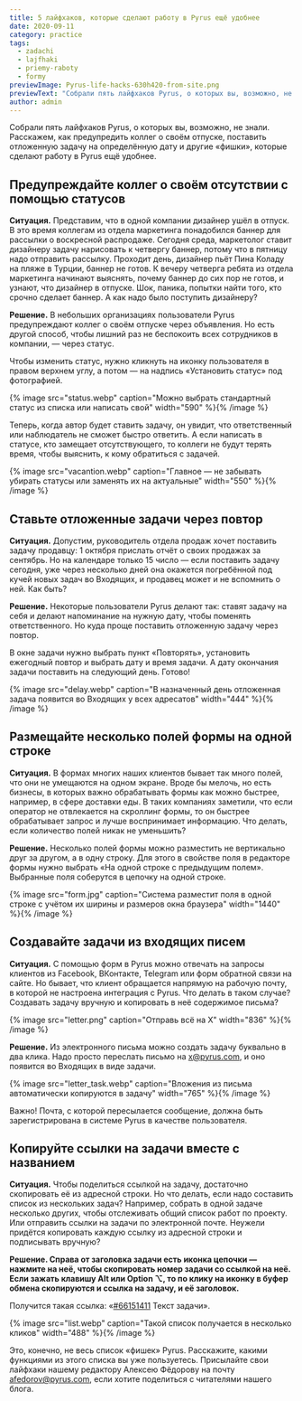 ```yaml
---
title: 5 лайфхаков, которые сделают работу в Pyrus ещё удобнее
date: 2020-09-11
category: practice
tags:
  - zadachi
  - lajfhaki
  - priemy-raboty
  - formy
previewImage: Pyrus-life-hacks-630h420-from-site.png
previewText: "Собрали пять лайфхаков Pyrus, о которых вы, возможно, не знали. Расскажем, как предупредить коллег о своём отпуске, поставить отложенную задачу на определённую дату и другие «фишки», которые сделают работу в Pyrus ещё удобнее."
author: admin
---
```

Собрали пять лайфхаков Pyrus, о которых вы, возможно, не знали. Расскажем, как предупредить коллег о своём отпуске, поставить отложенную задачу на определённую дату и другие «фишки», которые сделают работу в Pyrus ещё удобнее.

## **Предупреждайте коллег о своём отсутствии с помощью статусов**

**Ситуация.** Представим, что в одной компании дизайнер ушёл в отпуск. В это время коллегам из отдела маркетинга понадобился баннер для рассылки о воскресной распродаже. Сегодня среда, маркетолог ставит дизайнеру задачу нарисовать к четвергу баннер, потому что в пятницу надо отправить рассылку. Проходит день, дизайнер пьёт Пина Коладу на пляже в Турции, баннер не готов. К вечеру четверга ребята из отдела маркетинга начинают выяснять, почему баннер до сих пор не готов, и узнают, что дизайнер в отпуске. Шок, паника, попытки найти того, кто срочно сделает баннер. А как надо было поступить дизайнеру?

**Решение.** В небольших организациях пользователи Pyrus предупреждают коллег о своём отпуске через объявления. Но есть другой способ, чтобы лишний раз не беспокоить всех сотрудников в компании, — через статус.

Чтобы изменить статус, нужно кликнуть на иконку пользователя в правом верхнем углу, а потом — на надпись «Установить статус» под фотографией.

{% image src="status.webp" caption="Можно выбрать стандартный статус из списка или написать свой" width="590" %}{% /image %}

Теперь, когда автор будет ставить задачу, он увидит, что ответственный или наблюдатель не сможет быстро ответить. А если написать в статусе, кто замещает отсутствующего, то коллеги не будут терять время, чтобы выяснить, к кому обратиться с задачей.

{% image src="vacantion.webp" caption="Главное — не забывать убирать статусы или заменять их на актуальные" width="550" %}{% /image %}

## **Ставьте отложенные задачи через повтор**

**Ситуация.** Допустим, руководитель отдела продаж хочет поставить задачу продавцу: 1 октября прислать отчёт о своих продажах за сентябрь. Но на календаре только 15 число — если поставить задачу сегодня, уже через несколько дней она окажется погребённой под кучей новых задач во Входящих, и продавец может и не вспомнить о ней. Как быть? 

**Решение.** Некоторые пользователи Pyrus делают так: ставят задачу на себя и делают напоминание на нужную дату, чтобы поменять ответственного. Но куда проще поставить отложенную задачу через повтор.

В окне задачи нужно выбрать пункт «Повторять», установить ежегодный повтор и выбрать дату и время задачи. А дату окончания задачи поставить на следующий день. Готово!

{% image src="delay.webp" caption="В назначенный день отложенная задача появится во Входящих у всех адресатов" width="444" %}{% /image %}

## **Размещайте несколько полей формы на одной строке**

**Ситуация.** В формах многих наших клиентов бывает так много полей, что они не умещаются на одном экране. Вроде бы мелочь, но есть бизнесы, в которых важно обрабатывать формы как можно быстрее, например, в сфере доставки еды. В таких компаниях заметили, что если оператор не отвлекается на скроллинг формы, то он быстрее обрабатывает запрос и лучше воспринимает информацию. Что делать, если количество полей никак не уменьшить?

**Решение.** Несколько полей формы можно разместить не вертикально друг за другом, а в одну строку. Для этого в свойстве поля в редакторе формы нужно выбрать «На одной строке с предыдущим полем». Выбранные поля соберутся в цепочку на одной строке.

{% image src="form.jpg" caption="Система разместит поля в одной строке с учётом их ширины и размеров окна браузера" width="1440" %}{% /image %}

## **Создавайте задачи из входящих писем**

**Ситуация.** С помощью форм в Pyrus можно отвечать на запросы клиентов из Facebook, ВКонтакте, Telegram или форм обратной связи на сайте. Но бывает, что клиент обращается напрямую на рабочую почту, в которой не настроена интеграция с Pyrus. Что делать в таком случае? Создавать задачу вручную и копировать в неё содержимое письма?

{% image src="letter.png" caption="Отправь всё на Х" width="836" %}{% /image %}

**Решение.** Из электронного письма можно создать задачу буквально в два клика. Надо просто переслать письмо на [x@pyrus.com](mailto:x@pyrus.com), и оно появится во Входящих в виде задачи.

{% image src="letter_task.webp" caption="Вложения из письма автоматически копируются в задачу" width="765" %}{% /image %}

Важно! Почта, с которой пересылается сообщение, должна быть зарегистрирована в системе Pyrus в качестве пользователя.

## **Копируйте ссылки на задачи вместе с названием**

**Ситуация.** Чтобы поделиться ссылкой на задачу, достаточно скопировать её из адресной строки. Но что делать, если надо составить список из нескольких задач? Например, собрать в одной задаче несколько других, чтобы отслеживать общий список работ по проекту. Или отправить ссылки на задачи по электронной почте. Неужели придётся копировать каждую ссылку из адресной строки и подписывать вручную?

**Решение. Справа от заголовка задачи есть иконка цепочки — нажмите на неё, чтобы скопировать номер задачи со ссылкой на неё. Если зажать клавишу Alt или Option ⌥, то по клику на иконку в буфер обмена скопируются и ссылка на задачу, и её заголовок.** 

Получится такая ссылка: «[#66151411](https://docs.google.com/document/d/1m4yPi1wEXTKnbqg5bXYJlSXKXi4lveoQ-wU-7A4FXBw/edit#) Текст задачи».

{% image src="list.webp" caption="Такой список получается в несколько кликов" width="488" %}{% /image %}

Это, конечно, не весь список «фишек» Pyrus. Расскажите, какими функциями из этого списка вы уже пользуетесь. Присылайте свои лайфхаки нашему редактору Алексею Фёдорову на почту [afedorov@pyrus.com](mailto:afedorov@pyrus.com), если хотите поделиться с читателями нашего блога.
